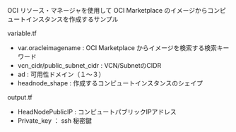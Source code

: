 OCI リソース・マネージャを使用して
OCI Marketplace のイメージからコンピュートインスタンスを作成するサンプル

variable.tf
- var.oracleimagename : OCI Marketplace からイメージを検索する検索キーワード
- vcn_cidr/public_subnet_cidr : VCN/SubnetのCIDR
- ad : 可用性ドメイン（１～３）
- headnode_shape : 作成するコンピュートインスタンスのシェイプ

output.tf
- HeadNodePublicIP : コンピュートパブリックIPアドレス
- Private_key ： ssh 秘密鍵